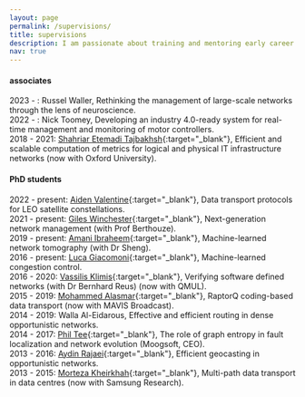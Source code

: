 ```yaml
---
layout: page
permalink: /supervisions/
title: supervisions
description: I am passionate about training and mentoring early career researchers.
nav: true
---
```


#### associates
2023 -     : Russel Waller, Rethinking the management of large-scale networks through the lens of neuroscience.
<br>
2022 -     : Nick Toomey, Developing an industry 4.0-ready system for real-time management and monitoring of motor controllers.
<br>
2018 - 2021: [Shahriar Etemadi Tajbakhsh](https://uk.linkedin.com/in/shahriar-etemadi-tajbakhsh-471ba5b0){:target="_blank"}, Efficient and scalable computation of metrics for logical and physical IT infrastructure networks (now with Oxford University).

#### PhD students
2022 - present: [Aiden Valentine](https://profiles.sussex.ac.uk/p433938-aiden-valentine){:target="_blank"}, Data transport protocols for LEO satellite constellations.
<br>
2021 - present: [Giles Winchester](https://uk.linkedin.com/in/giles-winchester-912625189){:target="_blank"}, Next-generation network management (with Prof Berthouze).
<br>
2019 - present: [Amani Ibraheem](){:target="_blank"}, Machine-learned network tomography (with Dr Sheng).
<br>
2016 - present: [Luca Giacomoni](https://uk.linkedin.com/in/luca-giacomoni-343b8582){:target="_blank"}, Machine-learned congestion control.
<br>
2016 - 2020: [Vassilis Klimis](https://uk.linkedin.com/in/vasiliosklimis){:target="_blank"}, Verifying software defined networks (with Dr Bernhard Reus) (now with QMUL).
<br>
2015 - 2019: [Mohammed Alasmar](https://uk.linkedin.com/in/mohammed-alasmar-854497170){:target="_blank"}, RaptorQ coding-based data transport (now with MAVIS Broadcast).
<br>
2014 - 2019: Walla Al-Eidarous, Effective and efficient routing in dense opportunistic networks.
<br>
2014 - 2017: [Phil Tee](https://www.linkedin.com/in/philtee){:target="_blank"}, The role of graph entropy in fault localization and network evolution (Moogsoft, CEO).
<br>
2013 - 2016: [Aydin Rajaei](http://www.sussex.ac.uk/profiles/285739){:target="_blank"}, Efficient geocasting in opportunistic networks.
<br>
2013 - 2015: [Morteza Kheirkhah](https://uk.linkedin.com/in/mkheirkhah){:target="_blank"}, Multi-path data transport in data centres (now with Samsung Research).
